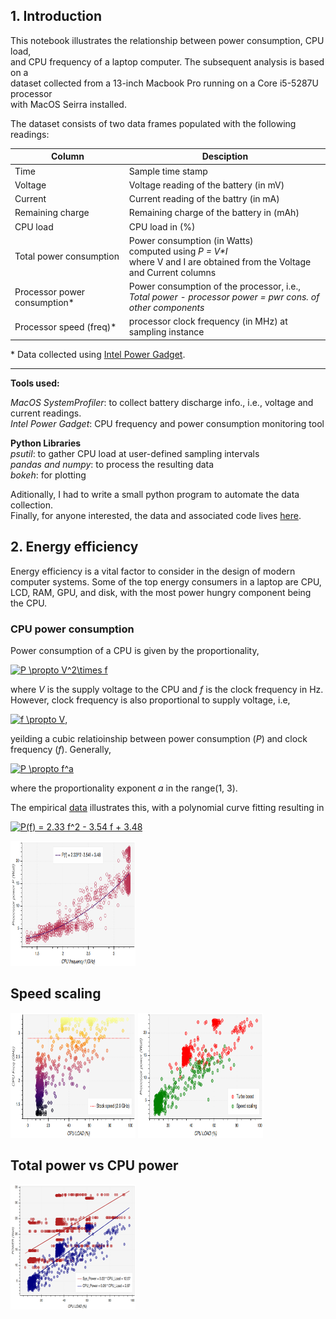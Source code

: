 ## 1. Introduction

This notebook illustrates the relationship between power consumption, CPU load, <br />
and CPU frequency of a laptop computer. The subsequent analysis is based on a  <br />
dataset collected from a 13-inch Macbook Pro running on a Core i5-5287U processor <br />
with MacOS Seirra installed.

The dataset consists of two data frames populated with the following readings:


| Column                        | Desciption |
| ----------------------------  | ---- | 
|Time                           |   Sample time stamp|
|Voltage    |  Voltage reading of the battery (in mV)|
|Current      |  Current reading of the battry (in mA)|
|Remaining charge |   Remaining charge of the battery in (mAh)|
|CPU load |   CPU load in (%)|
|Total power consumption |  Power consumption (in Watts) <br /> computed using *P = V\*I* <br />where V and I are obtained from the Voltage and Current columns|
|Processor power consumption\* |  Power consumption of the processor, i.e., <br /> *Total power - processor power = pwr cons. of other components* |
|Processor speed (freq)\* |  processor clock frequency (in MHz) at sampling instance|


\* Data collected using [Intel Power Gadget](https://software.intel.com/en-us/articles/intel-power-gadget-20).

----
**Tools used:**

*MacOS SystemProfiler*: to collect battery discharge info., i.e., 
                          voltage and current readings.<br />
*Intel Power Gadget*: CPU frequency and power consumption monitoring tool

**Python Libraries**<br />
*psutil*: to gather CPU load at user-defined sampling intervals<br />
*pandas and numpy*: to process the resulting data<br />
*bokeh*: for plotting

Aditionally, I had to write a small python program to automate the data collection. <br >
Finally, for anyone interested, the data and associated code lives [here](https://github.com/mEyob/CPU_load_VS_Power).

## 2. Energy efficiency

Energy efficiency is a vital factor to consider in the design of modern computer systems.
Some of the top energy consumers in a laptop are CPU, LCD, RAM, GPU, and disk, with the most 
power hungry component being the CPU.

### CPU power consumption

Power consumption of a CPU is given by the proportionality,


<a href="https://www.codecogs.com/eqnedit.php?latex=P&space;\propto&space;V^2\times&space;f" target="_blank"><img src="https://latex.codecogs.com/gif.latex?P&space;\propto&space;V^2\times&space;f" title="P \propto V^2\times f" /></a>

where *V* is the supply voltage to the CPU and *f* is the clock frequency in Hz.
However, clock frequency is also proportional to supply voltage, i.e,

<a href="https://www.codecogs.com/eqnedit.php?latex=f&space;\propto&space;V" target="_blank"><img src="https://latex.codecogs.com/gif.latex?f&space;\propto&space;V" title="f \propto V" /></a>,

yeilding a cubic relatioinship between power consumption (*P*) and clock frequency (*f*).
Generally, 

<a href="https://www.codecogs.com/eqnedit.php?latex=P&space;\propto&space;f^a" target="_blank"><img src="https://latex.codecogs.com/gif.latex?P&space;\propto&space;f^a" title="P \propto f^a" /></a>

where the proportionality exponent *a* in the range(1, 3). 

The empirical [data](/data) illustrates this, with a polynomial curve fitting resulting in 

<a href="https://www.codecogs.com/eqnedit.php?latex=P(f)&space;=&space;2.33&space;f^2&space;-&space;3.54&space;f&space;&plus;&space;3.48" target="_blank"><img src="https://latex.codecogs.com/gif.latex?P(f)&space;=&space;2.33&space;f^2&space;-&space;3.54&space;f&space;&plus;&space;3.48" title="P(f) = 2.33 f^2 - 3.54 f + 3.48" /></a>

<img src="figures/Freq-vs-ProcPower.png" alt="perHr" style="width: 200px; height: 200px" />

## Speed scaling

<img src="figures/Load-vs-Freq.png" alt="perHr" style="width: 200px; height: 200px" />

<img src="figures/Load-vs-ProcPower.png" alt="perHr" style="width: 200px; height: 200px" />

## Total power vs CPU power

<img src="figures/Load-vs-Power.png" alt="perHr" style="width: 200px; height: 200px" />
